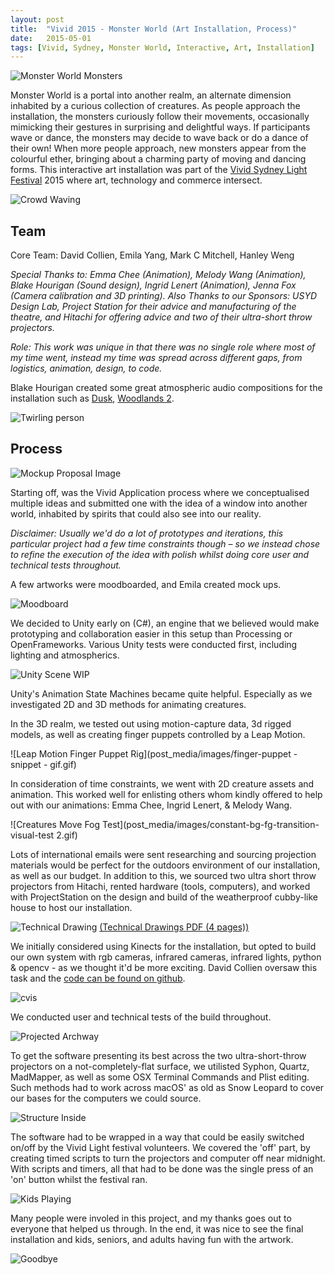 ```yaml
---
layout: post
title:  "Vivid 2015 - Monster World (Art Installation, Process)"
date:   2015-05-01
tags: [Vivid, Sydney, Monster World, Interactive, Art, Installation]
---
```


![Monster World Monsters](post_media/images/static_image.jpg)

Monster World is a portal into another realm, an alternate dimension inhabited by a curious collection of creatures. As people approach the installation, the monsters curiously follow their movements, occasionally mimicking their gestures in surprising and delightful ways. If participants wave or dance, the monsters may decide to wave back or do a dance of their own! When more people approach, new monsters appear from the colourful ether, bringing about a charming party of moving and dancing forms. 
This interactive art installation was part of the [Vivid Sydney Light Festival](http://www.vividsydney.com/) 2015 where art, technology and commerce intersect.

![Crowd Waving](post_media/images/crowd_waving.jpg)

## Team

Core Team: David Collien, Emila Yang, Mark C Mitchell, Hanley Weng

_Special Thanks to: Emma Chee (Animation), Melody Wang (Animation), Blake Hourigan (Sound design), Ingrid Lenert (Animation), Jenna Fox (Camera calibration and 3D printing)._
_Also Thanks to our Sponsors: USYD Design Lab, Project Station for their advice and manufacturing of the theatre, and Hitachi for offering advice and two of their ultra-short throw projectors._

_Role: This work was unique in that there was no single role where most of my time went, instead my time was spread across different gaps, from logistics, animation, design, to code._

Blake Hourigan created some great atmospheric audio compositions for the installation such as [Dusk](post_media/audio/Dusk.mp3), [Woodlands 2](post_media/audio/Woodlands-Two.mp3).

![Twirling person](post_media/images/person_twirl.gif)

## Process

![Mockup Proposal Image](post_media/images/Mockup_Blue_version.jpg)

Starting off, was the Vivid Application process where we conceptualised multiple ideas and submitted one with the idea of a window into another world, inhabited by spirits that could also see into our reality. 

_Disclaimer: Usually we'd do a lot of prototypes and iterations, this particular project had a few time constraints though – so we instead chose to refine the execution of the idea with polish whilst doing core user and technical tests throughout._

A few artworks were moodboarded, and Emila created mock ups.

![Moodboard](post_media/images/moodboard.png)

We decided to Unity early on (C#), an engine that we believed would make prototyping and collaboration easier in this setup than Processing or OpenFrameworks. Various Unity tests were conducted first, including lighting and atmospherics.

![Unity Scene WIP](post_media/images/unity_purple.png)

Unity's Animation State Machines became quite helpful. Especially as we investigated 2D and 3D methods for animating creatures.

In the 3D realm, we tested out using motion-capture data, 3d rigged models, as well as creating finger puppets controlled by a Leap Motion.

![Leap Motion Finger Puppet Rig](post_media/images/finger-puppet - snippet - gif.gif)

In consideration of time constraints, we went with 2D creature assets and animation. This worked well for enlisting others whom kindly offered to help out with our animations: Emma Chee, Ingrid Lenert, & Melody Wang.

![Creatures Move Fog Test](post_media/images/constant-bg-fg-transition-visual-test 2.gif)

Lots of international emails were sent researching and sourcing projection materials would be perfect for the outdoors environment of our installation, as well as our budget. In addition to this, we sourced two ultra short throw projectors from Hitachi, rented hardware (tools, computers), and worked with ProjectStation on the design and build of the weatherproof cubby-like house to host our installation.

![Technical Drawing](post_media/images/TechnicalDrawings_v03_p1.jpg)
[(Technical Drawings PDF (4 pages))](post_media/TechnicalDrawings_v03.pdf)

We initially considered using Kinects for the installation, but opted to build our own system with rgb cameras, infrared cameras, infrared lights, python & opencv - as we thought it'd be more exciting. David Collien oversaw this task and the [code can be found on github](https://github.com/dcollien/EyeSocket).

![cvis](post_media/images/cvis.png)

We conducted user and technical tests of the build throughout.

![Projected Archway](post_media/images/projected_archway.jpg)

To get the software presenting its best across the two ultra-short-throw projectors on a not-completely-flat surface, we utilisted Syphon, Quartz, MadMapper, as well as some OSX Terminal Commands and Plist editing. Such methods had to work across macOS' as old as Snow Leopard to cover our bases for the computers we could source.

![Structure Inside](post_media/images/inside_structure.jpg)

The software had to be wrapped in a way that could be easily switched on/off by the Vivid Light festival volunteers. We covered the 'off' part, by creating timed scripts to turn the projectors and computer off near midnight. With scripts and timers, all that had to be done was the single press of an 'on' button whilst the festival ran. 

![Kids Playing](post_media/images/kids_jumping.gif)

Many people were involed in this project, and my thanks goes out to everyone that helped us through. In the end, it was nice to see the final installation and kids, seniors, and adults having fun with the artwork.

![Goodbye](post_media/images/goodbye.jpg)

